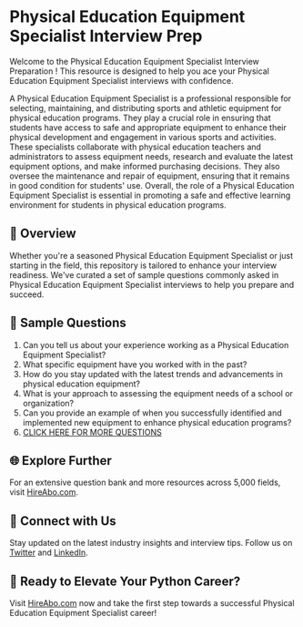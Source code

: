 # Physical Education Equipment Specialist Interview Prep

Welcome to the Physical Education Equipment Specialist Interview Preparation ! This resource is designed to help you ace your Physical Education Equipment Specialist interviews with confidence.

A Physical Education Equipment Specialist is a professional responsible for selecting, maintaining, and distributing sports and athletic equipment for physical education programs. They play a crucial role in ensuring that students have access to safe and appropriate equipment to enhance their physical development and engagement in various sports and activities. These specialists collaborate with physical education teachers and administrators to assess equipment needs, research and evaluate the latest equipment options, and make informed purchasing decisions. They also oversee the maintenance and repair of equipment, ensuring that it remains in good condition for students' use. Overall, the role of a Physical Education Equipment Specialist is essential in promoting a safe and effective learning environment for students in physical education programs.

## 🚀 Overview

Whether you're a seasoned Physical Education Equipment Specialist or just starting in the field, this repository is tailored to enhance your interview readiness. We've curated a set of sample questions commonly asked in Physical Education Equipment Specialist interviews to help you prepare and succeed.

## 📝 Sample Questions

1. Can you tell us about your experience working as a Physical Education Equipment Specialist?
2. What specific equipment have you worked with in the past?
3. How do you stay updated with the latest trends and advancements in physical education equipment?
4. What is your approach to assessing the equipment needs of a school or organization?
5. Can you provide an example of when you successfully identified and implemented new equipment to enhance physical education programs?
6. [CLICK HERE FOR MORE QUESTIONS](https://hireabo.com/job/15_4_16/Physical%20Education%20Equipment%20Specialist)

## 🌐 Explore Further

For an extensive question bank and more resources across 5,000 fields, visit [HireAbo.com](https://www.hireabo.com).

## 📱 Connect with Us

Stay updated on the latest industry insights and interview tips. Follow us on [Twitter](https://twitter.com/hireabo) and [LinkedIn](https://www.linkedin.com/in/hire-abo-3609972a8/).

## 🚀 Ready to Elevate Your Python Career?

Visit [HireAbo.com](https://www.hireabo.com) now and take the first step towards a successful Physical Education Equipment Specialist career!